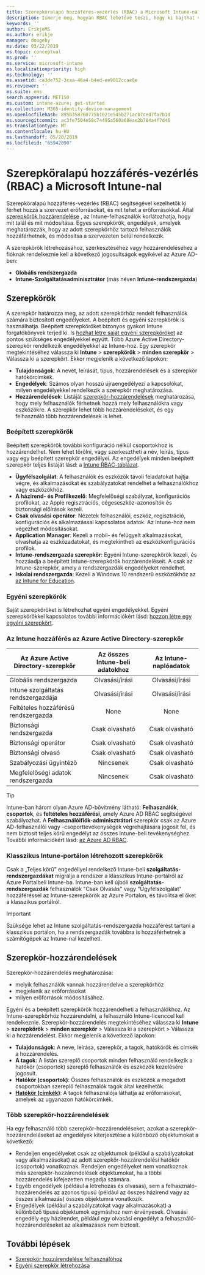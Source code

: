 ```yaml
---
title: Szerepköralapú hozzáférés-vezérlés (RBAC) a Microsoft Intune-nal
description: Ismerje meg, hogyan RBAC lehetővé teszi, hogy ki hajthat végre műveletet, és hajtsa végre a módosításokat a Microsoft Intune-ban.
keywords: ''
author: ErikjeMS
ms.author: erikje
manager: dougeby
ms.date: 03/22/2019
ms.topic: conceptual
ms.prod: ''
ms.service: microsoft-intune
ms.localizationpriority: high
ms.technology: ''
ms.assetid: ca3de752-3caa-46a4-b4ed-ee9012ccae8e
ms.reviewer: ''
ms.suite: ems
search.appverid: MET150
ms.custom: intune-azure; get-started
ms.collection: M365-identity-device-management
ms.openlocfilehash: 895b358760775b1021e545b271acb7ced7fa7b1d
ms.sourcegitcommit: ac3fe7504e58c74495a560a68eae2b784a4f7d46
ms.translationtype: MT
ms.contentlocale: hu-HU
ms.lasthandoff: 05/20/2019
ms.locfileid: "65942090"
---
```

# <a name="role-based-access-control-rbac-with-microsoft-intune"></a>Szerepköralapú hozzáférés-vezérlés (RBAC) a Microsoft Intune-nal

Szerepköralapú hozzáférés-vezérlés (RBAC) segítségével kezelhetők ki férhet hozzá a szervezet erőforrásokat, és mit tehet a erőforrásokkal.  Által [szerepkörök hozzárendelése](assign-role.md) , az Intune-felhasználók korlátozhatja, hogy mit talál és mit módosítása. Egyes szerepkörök, engedélyek, amelyek meghatározzák, hogy az adott szerepkörhöz tartozó felhasználók hozzáférhetnek, és módosítsa a szervezeten belül rendelkezik.

A szerepkörök létrehozásához, szerkesztéséhez vagy hozzárendeléséhez a fióknak rendelkeznie kell a következő jogosultságok egyikével az Azure AD-ben:
- **Globális rendszergazda**
- **Intune-Szolgáltatásadminisztrátor** (más néven **Intune-rendszergazda**)

## <a name="roles"></a>Szerepkörök
A szerepkör határozza meg, az adott szerepkörhöz rendelt felhasználók számára biztosított engedélyeket.
A beépített és egyéni szerepkörök is használhatja. Beépített szerepköröket bizonyos gyakori Intune forgatókönyvek terjed ki. Is [hozhat létre saját egyéni szerepköröket](create-custom-role.md) az pontos szükséges engedélyekkel együtt. Több Azure Active Directory-szerepkör rendelkezik engedélyekkel az Intune-hoz.
Egy szerepkör megtekintéséhez válassza ki **Intune** > **szerepkörök** > **minden szerepkör** > Válassza ki a szerepkört. Ekkor megjelenik a következő lapokon:

-   **Tulajdonságok**: A nevét, leírását, típus, hozzárendelések és a szerepkör hatókörcímkék. 
-   **Engedélyek**: Számos olyan hosszú újraengedélyezi a kapcsolókat, milyen engedélyekkel rendelkezik a szerepkör meghatározása.
-   **Hozzárendelések**: Listáját [szerepkör-hozzárendelések]( assign-role.md) meghatározása, hogy mely felhasználók férhetnek hozzá mely felhasználókra vagy eszközökre. A szerepkör lehet több hozzárendeléseket, és egy felhasználó több hozzárendelések is lehet.

### <a name="built-in-roles"></a>Beépített szerepkörök
Beépített szerepkörök további konfiguráció nélkül csoportokhoz is hozzárendelhet. Nem lehet törölni, vagy szerkesztheti a név, leírás, típus vagy egy beépített szerepkör engedélyei. Az engedélyek minden beépített szerepkör teljes listáját lásd: a [Intune RBAC-táblázat](https://gallery.technet.microsoft.com/Intune-RBAC-table-2e3c9a1a).

- **Ügyfélszolgálat**: A felhasználók és eszközök távoli feladatokat hajtja végre, és alkalmazásokat és szabályzatokat rendelhet a felhasználókhoz vagy eszközökhöz.
- **A házirend- és Profilkezelő**: Megfelelőségi szabályzat, konfigurációs profilokat, az Apple regisztrációs, cégeseszköz-azonosítók és biztonsági előírások kezeli.
- **Csak olvasási operátor**: Nézetek felhasználói, eszköz, regisztráció, konfigurációs és alkalmazással kapcsolatos adatok. Az Intune-hoz nem végezhet módosításokat.
- **Application Manager**: Kezeli a mobil- és felügyelt alkalmazásokat, olvashatja az eszközadatokat, és megtekintheti az eszközkonfigurációs profilok.
- **Intune-rendszergazda szerepkör**: Egyéni Intune-szerepkörök kezeli, és hozzáadja a beépített Intune-szerepkörök hozzárendeléseit. A csak az Intune-szerepkör, amely a rendszergazdák engedélyeket rendelhet.
- **Iskolai rendszergazda**: Kezeli a Windows 10 rendszerű eszközökhöz az [az Intune for Education](introduction-intune-education.md).

### <a name="custom-roles"></a>Egyéni szerepkörök
Saját szerepköröket is létrehozhat egyéni engedélyekkel. Egyéni szerepkörökkel kapcsolatos további információkért lásd: [hozzon létre egy egyéni szerepkört](create-custom-role.md).

### <a name="azure-active-directory-roles-with-intune-access"></a>Az Intune hozzáférés az Azure Active Directory-szerepkör
| Az Azure Active Directory-szerepkör | Az összes Intune-beli adatokhoz | Az Intune-naplóadatok |
| --- | :---: | :---: |
| Globális rendszergazda | Olvasási/írási | Olvasási/írási |
| Intune szolgáltatás rendszergazdája | Olvasási/írási | Olvasási/írási |
| Feltételes hozzáférésű rendszergazda | None | None |
| Biztonsági rendszergazda | Csak olvasható | Csak olvasható |
| Biztonsági operátor | Csak olvasható | Csak olvasható |
| Biztonsági olvasó | Csak olvasható | Csak olvasható |
| Szabályozási ügyintéző | Nincsenek | Csak olvasható |
| Megfelelőségi adatok rendszergazda | Nincsenek | Csak olvasható |

> [!TIP]
> Intune-ban három olyan Azure AD-bővítmény látható: **Felhasználók**, **csoportok**, és **feltételes hozzáférési**, amely Azure AD RBAC segítségével szabályozhat. A **Felhasználóifiók-adminisztrátori** szerepkör csak az Azure AD-felhasználói vagy -csoporttevékenységek végrehajtására jogosít fel, és nem biztosít teljes körű engedélyt az összes Intune-beli tevékenységhez. További információkért lásd: [az Azure AD RBAC](https://docs.microsoft.com/azure/active-directory/active-directory-assign-admin-roles).
### <a name="roles-created-in-the-intune-classic-portal"></a>Klasszikus Intune-portálon létrehozott szerepkörök
Csak a „Teljes körű” engedéllyel rendelkező Intune-beli **szolgáltatás-rendszergazdákat** migrálja a rendszer a klasszikus Intune-portálról az Azure Portalbeli Intune-ba. Intune-ban kell újbóli **szolgáltatás-rendszergazdák** felhasználók "Csak Olvasás" vagy "Ügyfélszolgálat" hozzáféréssel az Intune-szerepkörök az Azure Portalon, és távolítsa el őket a klasszikus portálról.
> [!IMPORTANT]
> Szüksége lehet az Intune szolgáltatás-rendszergazda hozzáférést tartani a klasszikus portálon, ha a rendszergazdák továbbra is hozzáférhetnek a számítógépek az Intune-nal kezelheti.

## <a name="role-assignments"></a>Szerepkör-hozzárendelések
Szerepkör-hozzárendelés meghatározása:

- melyik felhasználók vannak hozzárendelve a szerepkörhöz
- megjelenik az erőforrásokat
- milyen erőforrások módosításához.

Egyéni és a beépített szerepkörök hozzárendelheti a felhasználókhoz. Az Intune-szerepkörhöz hozzárendelni, a felhasználó Intune-licenccel kell rendelkeznie.
Szerepkör-hozzárendelés megtekintéséhez válassza ki **Intune** > **szerepkörök** > **minden szerepkör** > Válassza ki a szerepkört > Válassza ki a hozzárendelést. Ekkor megjelenik a következő lapokon:

-   **Tulajdonságok**: A neve, leírása, szerepkör, a tagok, hatókörök és címkék a hozzárendelés.
-   **A tagok**: A listán szereplő csoportok minden felhasználó rendelkezik a hatókör (csoportok) szereplő felhasználók és eszközök kezelésére jogosult.
-   **Hatókör (csoportok)**: Összes felhasználók és eszközök a megadott csoportokban szereplő felhasználók tagok által kezelhetők.
-   **[Hatókör (címkék)](scope-tags.md)**: A tagok felhasználója láthatja az erőforrásokat, amelyek az ugyanazon hatókörcímkék.

### <a name="multiple-role-assignments"></a>Több szerepkör-hozzárendelések
Ha egy felhasználó több szerepkör-hozzárendeléseket, azokat a szerepkör-hozzárendeléseket az engedélyek kiterjesztése a különböző objektumokat a következő:

- Rendeljen engedélyeket csak az objektumok (például a szabályzatokat vagy alkalmazásokat) az adott szerepkör-hozzárendelési hatókör (csoportok) vonatkoznak. Rendeljen engedélyeket nem vonatkoznak más szerepkör-hozzárendelések objektumokat, ha a többi hozzárendelés kifejezetten megadja számára.
- Egyéb engedélyek (például a létrehozás és olvasás), sem a felhasználó-hozzárendelés az azonos típusú (például az összes házirend vagy az összes alkalmazás) összes objektumra vonatkozik.
- Engedélyek (például a szabályzatokat vagy alkalmazásokat) a különböző típusú objektumok egymáshoz nem érvényesek. Olvasási engedély egy házirendet, például egy olvasási engedélyt a felhasználó-hozzárendeléseket az alkalmazások nem biztosít.

## <a name="next-steps"></a>További lépések
- [Szerepkör hozzárendelése felhasználóhoz](assign-role.md)
- [Egyéni szerepkör létrehozása](create-custom-role.md)
